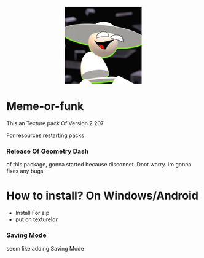 <p align=center>
  <img src="pack.png" alt="BAMBI IS BACK???" width=200 />
</p>

# Meme-or-funk
This an Texture pack Of Version 2.207

For resources restarting packs

### Release Of Geometry Dash
of this package, gonna started because disconnet. Dont worry. im gonna fixes any bugs

# How to install? On Windows/Android
- Install For zip
- put on textureldr

### Saving Mode
seem like adding Saving Mode
